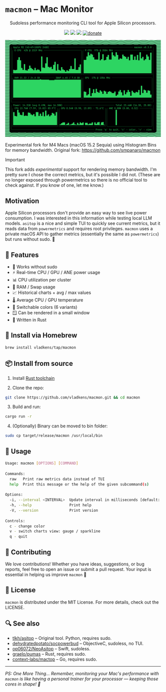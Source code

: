 # `macmon` – Mac Monitor

<div align="center">

Sudoless performance monitoring CLI tool for Apple Silicon processors.

[<img src="https://badgen.net/github/assets-dl/vladkens/macmon" />](https://github.com/vladkens/macmon/releases)
[<img src="https://badgen.net/github/release/vladkens/macmon" />](https://github.com/vladkens/macmon/releases)
[<img src="https://badgen.net/github/license/vladkens/macmon" />](https://github.com/vladkens/macmon/blob/main/LICENSE)
[<img src="https://badgen.net/static/-/buy%20me%20a%20coffee/ff813f?icon=buymeacoffee&label" alt="donate" />](https://buymeacoffee.com/vladkens)

</div>

<div align="center">
  <img src="https://github.com/vladkens/macmon/blob/assets/macmon.png?raw=true" alt="preview" />
</div>

Experimental fork for M4 Macs (macOS 15.2 Sequia) using Histogram Bins for memory bandwidth.
Original fork: https://github.com/smpanaro/macmon

> [!IMPORTANT]
> This fork adds _experimental_ support for rendering memory bandwidth. I'm pretty sure I chose the correct metrics, but it's possible I did not.
(These are no longer exposed through powermetrics so there is no official tool to check against. If you know of one, let me know.)

## Motivation

Apple Silicon processors don't provide an easy way to see live power consumption. I was interested in this information while testing local LLM models. `asitop` is a nice and simple TUI to quickly see current metrics, but it reads data from `powermetrics` and requires root privileges. `macmon` uses a private macOS API to gather metrics (essentially the same as `powermetrics`) but runs without sudo. 🎉

## 🌟 Features

- 🚫 Works without sudo
- ⚡ Real-time CPU / GPU / ANE power usage
- 📊 CPU utilization per cluster
- 💾 RAM / Swap usage
- 📈 Historical charts + avg / max values
- 🌡️ Average CPU / GPU temperature
- 🎨 Switchable colors (6 variants)
- 🪟 Can be rendered in a small window
- 🦀 Written in Rust

## 🍺 Install via Homebrew

```sh
brew install vladkens/tap/macmon
```

## 📦 Install from source

1. Install [Rust toolchain](https://www.rust-lang.org/tools/install)

2. Clone the repo:

```sh
git clone https://github.com/vladkens/macmon.git && cd macmon
```

3. Build and run:

```sh
cargo run -r
```

4. (Optionally) Binary can be moved to bin folder:

```sh
sudo cp target/release/macmon /usr/local/bin
```

## 🚀 Usage

```sh
Usage: macmon [OPTIONS] [COMMAND]

Commands:
  raw   Print raw metrics data instead of TUI
  help  Print this message or the help of the given subcommand(s)

Options:
  -i, --interval <INTERVAL>  Update interval in milliseconds [default: 1000]
  -h, --help                 Print help
  -V, --version              Print version

Controls:
  c - change color
  v - switch charts view: gauge / sparkline
  q - quit
```

## 🤝 Contributing
We love contributions! Whether you have ideas, suggestions, or bug reports, feel free to open an issue or submit a pull request. Your input is essential in helping us improve `macmon` 💪

## 📝 License
`macmon` is distributed under the MIT License. For more details, check out the LICENSE.

## 🔍 See also
- [tlkh/asitop](https://github.com/tlkh/asitop) – Original tool. Python, requires sudo.
- [dehydratedpotato/socpowerbud](https://github.com/dehydratedpotato/socpowerbud) – ObjectiveC, sudoless, no TUI.
- [op06072/NeoAsitop](https://github.com/op06072/NeoAsitop) – Swift, sudoless.
- [graelo/pumas](https://github.com/graelo/pumas) – Rust, requires sudo.
- [context-labs/mactop](https://github.com/context-labs/mactop) – Go, requires sudo.

---

*PS: One More Thing... Remember, monitoring your Mac's performance with `macmon` is like having a personal trainer for your processor — keeping those cores in shape! 💪*
